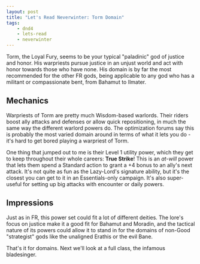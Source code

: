 ```yaml
---
layout: post
title: "Let's Read Neverwinter: Torm Domain"
tags:
    - dnd4
    - lets-read
    - neverwinter
---
```


Torm, the Loyal Fury, seems to be your typical "paladinic" god of justice and
honor. His warpriests pursue justice in an unjust world and act with honor
towards those who have none. His domain is by far the most recommended for the
other FR gods, being applicable to any god who has a militant or compassionate
bent, from Bahamut to Ilmater.

## Mechanics

Warpriests of Torm are pretty much Wisdom-based warlords. Their riders boost
ally attacks and defenses or allow quick repositioning, in much the same way the
different warlord powers do. The optimization forums say this is probably the
most varied domain around in terms of what it lets you do - it's hard to get
bored playing a warpriest of Torm.

One thing that jumped out to me is their Level 1 utility power, which they get
to keep throughout their whole careers: **True Strike**! This is an _at-will_
power that lets them spend a Standard action to grant a +4 bonus to an ally's
next attack. It's not quite as fun as the Lazy-Lord's signature ability, but
it's the closest you can get to it in an Essentials-only campaign. It's also
super-useful for setting up big attacks with encounter or daily powers.

## Impressions

Just as in FR, this power set could fit a lot of different deities. The lore's
focus on justice make it a good fit for Bahamut and Moradin, and the tactical
nature of its powers could allow it to stand in for the domains of non-Good
"strategist" gods like the unaligned Erathis or the evil Bane.

That's it for domains. Next we'll look at a full class, the infamous
bladesinger.
